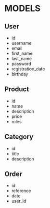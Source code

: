 # MODELS

## User

- id
- username
- email
- first_name
- last_name
- password
- registration_date
- birthday


## Product

- id
- name
- description
- price
- roles

## Category

- id
- title
- description

## Order

- id
- reference
- date
- user_id
